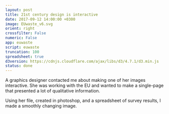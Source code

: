 ```yaml
---
layout: post
title: 21st century design is interactive 
date: 2017-09-12 14:00:00 +0300
image: EUwaste_v6.svg
orient: right
crossfilter: False
numeric: False
app: euwaste
script: euwaste
truncation: 100
spreadsheet: true
d3version: https://cdnjs.cloudflare.com/ajax/libs/d3/4.7.1/d3.min.js
status: done
---
```


A graphics designer contacted me about making one of her images interactive. She was working with the EU and wanted to make a single-page that presented a lot of qualitative information. 

Using her file, created in photoshop, and a spreadsheet of survey results, I made a smoothly changing image.

